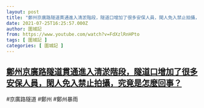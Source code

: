 ```yaml
---
layout: post
title: "鄭州京廣路隧道貫通進入清淤階段，隧道口增加了很多安保人員，閑人免入禁止拍攝，究竟是怎麼回事？"
date: 2021-07-25T16:25:57.000Z
author: 圍城記
from: https://www.youtube.com/watch?v=FdXzlRnHPto
tags: [ 圍城記 ]
categories: [ 圍城記 ]
---
```

<!--1627230357000-->
[鄭州京廣路隧道貫通進入清淤階段，隧道口增加了很多安保人員，閑人免入禁止拍攝，究竟是怎麼回事？](https://www.youtube.com/watch?v=FdXzlRnHPto)
------

<div>
#京廣路隧道 #鄭州 #鄭州暴雨
</div>
